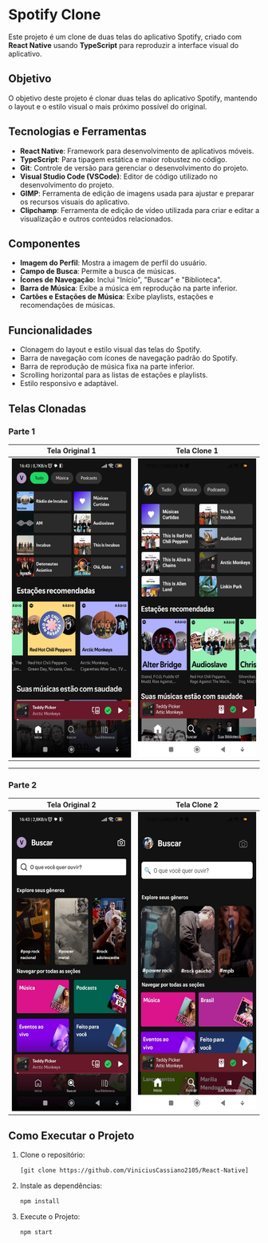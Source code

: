 # Spotify Clone

Este projeto é um clone de duas telas do aplicativo Spotify, criado com **React Native** usando **TypeScript** para reproduzir a interface visual do aplicativo.

## Objetivo

O objetivo deste projeto é clonar duas telas do aplicativo Spotify, mantendo o layout e o estilo visual o mais próximo possível do original.

## Tecnologias e Ferramentas

- **React Native**: Framework para desenvolvimento de aplicativos móveis.
- **TypeScript**: Para tipagem estática e maior robustez no código.
- **Git**: Controle de versão para gerenciar o desenvolvimento do projeto.
- **Visual Studio Code (VSCode)**: Editor de código utilizado no desenvolvimento do projeto.
- **GIMP**: Ferramenta de edição de imagens usada para ajustar e preparar os recursos visuais do aplicativo.
- **Clipchamp**: Ferramenta de edição de vídeo utilizada para criar e editar a visualização e outros conteúdos relacionados.

## Componentes

- **Imagem do Perfil**: Mostra a imagem de perfil do usuário.
- **Campo de Busca**: Permite a busca de músicas.
- **Ícones de Navegação**: Inclui "Início", "Buscar" e "Biblioteca".
- **Barra de Música**: Exibe a música em reprodução na parte inferior.
- **Cartões e Estações de Música**: Exibe playlists, estações e recomendações de músicas.

## Funcionalidades

- Clonagem do layout e estilo visual das telas do Spotify.
- Barra de navegação com ícones de navegação padrão do Spotify.
- Barra de reprodução de música fixa na parte inferior.
- Scrolling horizontal para as listas de estações e playlists.
- Estilo responsivo e adaptável.

## Telas Clonadas

### Parte 1

| Tela Original 1                                | Tela Clone 1                                |
|------------------------------------------------|---------------------------------------------|
| <img src="spotify1.jpg" alt="spotify1" height="600" /> | <img src="clone1.jpg" alt="clone1" height="600" /> |

---

### Parte 2

| Tela Original 2                                | Tela Clone 2                                |
|------------------------------------------------|---------------------------------------------|
| <img src="spotify2.jpg" alt="spotify2" height="600" /> | <img src="clone2.jpg" alt="clone2" height="600" /> |
## Como Executar o Projeto

1. Clone o repositório:
   ```bash
   [git clone https://github.com/ViniciusCassiano2105/React-Native]
   ```
2. Instale as dependências:
   ```bash
   npm install
   ```
3. Execute o Projeto:
   ```bash
   npm start
   ```
